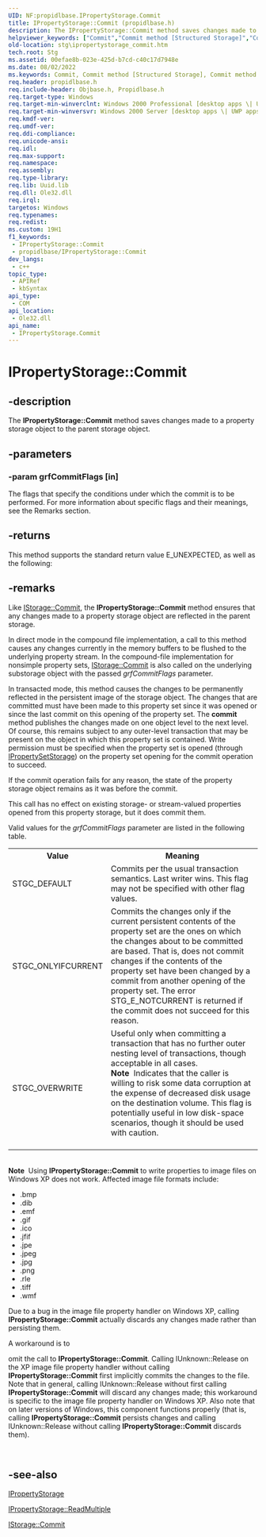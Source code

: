 ```yaml
---
UID: NF:propidlbase.IPropertyStorage.Commit
title: IPropertyStorage::Commit (propidlbase.h)
description: The IPropertyStorage::Commit method saves changes made to a property storage object to the parent storage object.
helpviewer_keywords: ["Commit","Commit method [Structured Storage]","Commit method [Structured Storage]","IPropertyStorage interface","IPropertyStorage [Strctd Stg]","Commit","IPropertyStorage interface [Structured Storage]","Commit method","IPropertyStorage.Commit","IPropertyStorage::Commit","_stg_ipropertystorage_commit","propidl/IPropertyStorage::Commit","stg.ipropertystorage_commit"]
old-location: stg\ipropertystorage_commit.htm
tech.root: Stg
ms.assetid: 00efae8b-023e-425d-b7cd-c40c17d7948e
ms.date: 08/02/2022
ms.keywords: Commit, Commit method [Structured Storage], Commit method [Structured Storage],IPropertyStorage interface, IPropertyStorage [Strctd Stg],Commit, IPropertyStorage interface [Structured Storage],Commit method, IPropertyStorage.Commit, IPropertyStorage::Commit, _stg_ipropertystorage_commit, propidl/IPropertyStorage::Commit, stg.ipropertystorage_commit
req.header: propidlbase.h
req.include-header: Objbase.h, Propidlbase.h
req.target-type: Windows
req.target-min-winverclnt: Windows 2000 Professional [desktop apps \| UWP apps]
req.target-min-winversvr: Windows 2000 Server [desktop apps \| UWP apps]
req.kmdf-ver: 
req.umdf-ver: 
req.ddi-compliance: 
req.unicode-ansi: 
req.idl: 
req.max-support: 
req.namespace: 
req.assembly: 
req.type-library: 
req.lib: Uuid.lib
req.dll: Ole32.dll
req.irql: 
targetos: Windows
req.typenames: 
req.redist: 
ms.custom: 19H1
f1_keywords:
 - IPropertyStorage::Commit
 - propidlbase/IPropertyStorage::Commit
dev_langs:
 - c++
topic_type:
 - APIRef
 - kbSyntax
api_type:
 - COM
api_location:
 - Ole32.dll
api_name:
 - IPropertyStorage.Commit
---
```


# IPropertyStorage::Commit


## -description

The <b>IPropertyStorage::Commit</b> method saves changes made to a property storage object to the parent storage object.

## -parameters

### -param grfCommitFlags [in]

The flags that specify the conditions under which the commit is to be performed. For more information about specific flags and their meanings, see the Remarks section.

## -returns

This method supports the standard return value E_UNEXPECTED, as well as the following:

## -remarks

Like <a href="/windows/desktop/api/objidl/nf-objidl-istorage-commit">IStorage::Commit</a>, the <b>IPropertyStorage::Commit</b> method ensures that any changes made to a property storage object are reflected in the parent storage.

In direct mode in the compound file implementation, a call to this method causes any changes currently in the memory buffers to be flushed to the underlying property stream. In the compound-file implementation for nonsimple property sets, 
<a href="/windows/desktop/api/objidl/nf-objidl-istorage-commit">IStorage::Commit</a> is also called on the underlying substorage object with the passed <i>grfCommitFlags</i> parameter.

In transacted mode, this method causes the changes to be permanently reflected in the persistent image of the storage object. The changes that are committed must have been made to this property set since it was opened or since the last commit on this opening of the property set.  The <b>commit</b> method publishes the changes made on one object level to the next level. Of course, this remains subject to any outer-level transaction that may be present on the object in which this property set is contained. Write permission must be specified when the property set is opened (through 
<a href="/windows/desktop/api/propidl/nn-propidl-ipropertysetstorage">IPropertySetStorage</a>) on the property set opening for the commit operation to succeed.

If the commit operation fails for any reason, the state of the property storage object remains as it was before the commit.

This call has no effect on existing storage- or stream-valued properties opened from this property storage, but it does commit them.

Valid values for the <i>grfCommitFlags</i> parameter are listed in the following table.

<table>
<tr>
<th>Value</th>
<th>Meaning</th>
</tr>
<tr>
<td>STGC_DEFAULT</td>
<td>Commits per the usual transaction semantics. Last writer wins. This flag may not be specified with other flag values.</td>
</tr>
<tr>
<td>STGC_ONLYIFCURRENT</td>
<td>Commits the changes only if the current persistent contents of the property set are the ones on which the changes about to be committed are based. That is, does not commit changes if the contents of the property set have been changed by a commit from another opening of the property set. The error STG_E_NOTCURRENT is returned if the commit does not succeed for this reason.</td>
</tr>
<tr>
<td>STGC_OVERWRITE</td>
<td>Useful only when committing a transaction that has no further outer nesting level of transactions, though acceptable in all cases. <div class="alert"><b>Note</b>  Indicates that the caller is willing to risk some data corruption at the expense of decreased disk usage on the destination volume. This flag is potentially useful in low disk-space scenarios, though it should be used with caution.</div>
<div> </div>
</td>
</tr>
</table>
 

<div class="alert"><b>Note</b>  Using <b>IPropertyStorage::Commit</b> to write properties to image files on Windows XP does not work.  Affected image file formats include:<ul>
<li>.bmp</li>
<li>.dib</li>
<li>.emf</li>
<li>.gif</li>
<li>.ico</li>
<li>.jfif</li>
<li>.jpe</li>
<li>.jpeg</li>
<li>.jpg</li>
<li>.png</li>
<li>.rle</li>
<li>.tiff</li>
<li>.wmf</li>
</ul>Due to a bug in the image file property handler on Windows XP, calling <b>IPropertyStorage::Commit</b> actually discards any changes made rather than persisting them.

 

A workaround is to

omit the call to <b>IPropertyStorage::Commit</b>. Calling IUnknown::Release on the XP image file property handler without calling <b>IPropertyStorage::Commit</b> first implicitly commits the changes to the file.  Note that in general, calling IUnknown::Release without first calling <b>IPropertyStorage::Commit</b> will discard any changes made; this workaround is specific to the image file property handler on Windows XP.  Also note that on later versions of Windows, this component functions properly (that is, calling <b>IPropertyStorage::Commit</b> persists changes and calling IUnknown::Release without calling <b>IPropertyStorage::Commit</b> discards them).

</div>
<div> </div>

## -see-also

<a href="/windows/desktop/api/propidl/nn-propidl-ipropertystorage">IPropertyStorage</a>



<a href="/windows/desktop/api/propidl/nf-propidl-ipropertystorage-readmultiple">IPropertyStorage::ReadMultiple</a>



<a href="/windows/desktop/api/objidl/nf-objidl-istorage-commit">IStorage::Commit</a>
